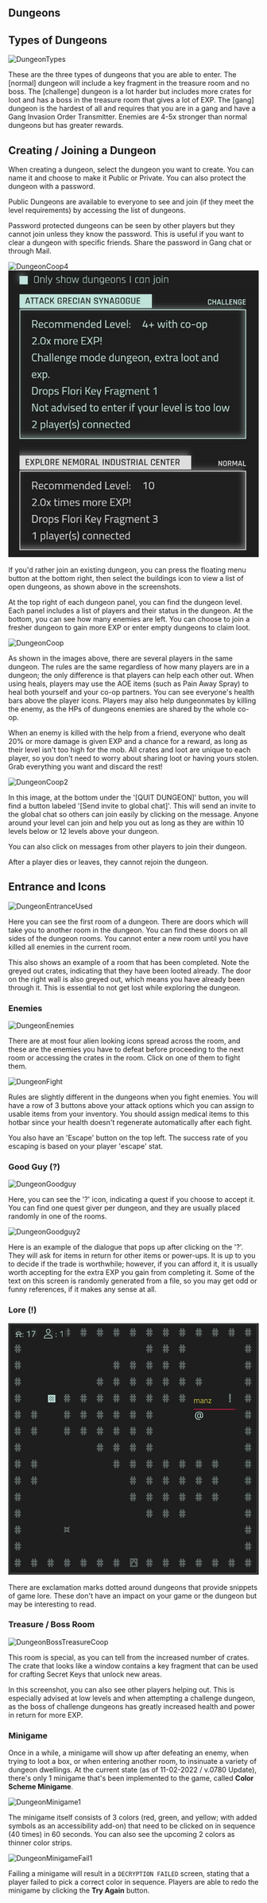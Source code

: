 ## Dungeons

## Types of Dungeons
  
![DungeonTypes](/resources/mobile-tutorial/DungeonTypes.png)
  
These are the three types of dungeons that you are able to enter. The [normal] dungeon will include a key fragment in the treasure room and no boss. The [challenge] dungeon is a lot harder but includes more crates for loot and has a boss in the treasure room that gives a lot of EXP.  The [gang] dungeon is the hardest of all and requires that you are in a gang and have a Gang Invasion Order Transmitter.  Enemies are 4-5x stronger than normal dungeons but has greater rewards.

## Creating / Joining a Dungeon
  
When creating a dungeon, select the dungeon you want to create. You can name it and choose to make it Public or Private. You can also protect the dungeon with a password.

Public Dungeons are available to everyone to see and join (if they meet the level requirements) by accessing the list of dungeons. 

Password protected dungeons can be seen by other players but they cannot join unless they know the password. This is useful if you want to clear a dungeon with specific friends. Share the password in Gang chat or through Mail.

![DungeonCoop4](/resources/mobile-tutorial/DungeonCoop4.png)
![DungeonCoop3](/resources/mobile-tutorial/DungeonCoop3.png)

If you'd rather join an existing dungeon, you can press the floating menu button at the bottom right, then select the buildings icon to view a list of open dungeons, as shown above in the screenshots.

At the top right of each dungeon panel, you can find the dungeon level. Each panel includes a list of players and their status in the dungeon. At the bottom, you can see how many enemies are left. You can choose to join a fresher dungeon to gain more EXP or enter empty dungeons to claim loot.
 
![DungeonCoop](/resources/mobile-tutorial/DungeonCoop.png)
  
As shown in the images above, there are several players in the same dungeon. The rules are the same regardless of how many players are in a dungeon; the only difference is that players can help each other out. When using heals, players may use the AOE items (such as Pain Away Spray) to heal both yourself and your co-op partners. You can see everyone's health bars above the player icons. Players may also help dungeonmates by killing the enemy, as the HPs of dungeons enemies are shared by the whole co-op.

When an enemy is killed with the help from a friend, everyone who dealt 20% or more damage is given EXP and a chance for a reward, as long as their level isn't too high for the mob. All crates and loot are unique to each player, so you don't need to worry about sharing loot or having yours stolen. Grab everything you want and discard the rest!

![DungeonCoop2](/resources/mobile-tutorial/DungeonCoop2.png)

In this image, at the bottom under the '[QUIT DUNGEON]' button, you will find a button labeled '[Send invite to global chat]'. This will send an invite to the global chat so others can join easily by clicking on the message. Anyone around your level can join and help you out as long as they are within 10 levels below or 12 levels above your dungeon.

You can also click on messages from other players to join their dungeon.

After a player dies or leaves, they cannot rejoin the dungeon.
  
## Entrance and Icons
  
![DungeonEntranceUsed](/resources/mobile-tutorial/DungeonEntranceUsed.png)
  
Here you can see the first room of a dungeon. There are doors which will take you to another room in the dungeon. You can find these doors on all sides of the dungeon rooms.  You cannot enter a new room until you have killed all enemies in the current room.

This also shows an example of a room that has been completed. Note the greyed out crates, indicating that they have been looted already. The door on the right wall is also greyed out, which means you have already been through it. This is essential to not get lost while exploring the dungeon. 

### Enemies
  
![DungeonEnemies](/resources/mobile-tutorial/DungeonEnemies.png)
  
There are at most four alien looking icons spread across the room, and these are the enemies you have to defeat before proceeding to the next room or accessing the crates in the room. Click on one of them to fight them.
  
![DungeonFight](/resources/mobile-tutorial/DungeonFight.png)
  
Rules are slightly different in the dungeons when you fight enemies. You will have a row of 3 buttons above your attack options which you can assign to usable items from your inventory. You should assign medical items to this hotbar since your health doesn't regenerate automatically after each fight.

You also have an 'Escape' button on the top left. The success rate of you escaping is based on your player 'escape' stat.  
 
### Good Guy (?)
  
![DungeonGoodguy](/resources/mobile-tutorial/DungeonGoodguy.png)
  
Here, you can see the '?' icon, indicating a quest if you choose to accept it. You can find one quest giver per dungeon, and they are usually placed randomly in one of the rooms.
  
![DungeonGoodguy2](/resources/mobile-tutorial/DungeonGoodguy2.png)
  
Here is an example of the dialogue that pops up after clicking on the '?'. They will ask for items in return for other items or power-ups. It is up to you to decide if the trade is worthwhile; however, if you can afford it, it is usually worth accepting for the extra EXP you gain from completing it. Some of the text on this screen is randomly generated from a file, so you may get odd or funny references, if it makes any sense at all.

### Lore (!)

![DungeonLoreguy](/resources/mobile-tutorial/DungeonLoreguy.png)

There are exclamation marks dotted around dungeons that provide snippets of game lore. These don't have an impact on your game or the dungeon but may be interesting to read.

### Treasure / Boss Room
  
![DungeonBossTreasureCoop](/resources/mobile-tutorial/DungeonBossTreasureCoop.png)
  
This room is special, as you can tell from the increased number of crates. The crate that looks like a window contains a key fragment that can be used for crafting Secret Keys that unlock new areas.

In this screenshot, you can also see other players helping out. This is especially advised at low levels and when attempting a challenge dungeon, as the boss of challenge dungeons has greatly increased health and power in return for more EXP.

### Minigame

Once in a while, a minigame will show up after defeating an enemy, when trying to loot a box, or when entering another room, to insinuate a variety of dungeon dwellings. At the current state (as of 11-02-2022 / v.0780 Update), there's only 1 minigame that's been implemented to the game, called **Color Scheme Minigame**.

![DungeonMinigame1](/resources/mobile-tutorial/DungeonMinigame1.png)

The minigame itself consists of 3 colors (red, green, and yellow; with added symbols as an accessibility add-on) that need to be clicked on in sequence (40 times) in 60 seconds. You can also see the upcoming 2 colors as thinner color strips.

![DungeonMinigameFail1](/resources/mobile-tutorial/DungeonMinigameFail1.png)

Failing a minigame will result in a `DECRYPTION FAILED` screen, stating that a player failed to pick a correct color in sequence. Players are able to redo the minigame by clicking the **Try Again** button.

